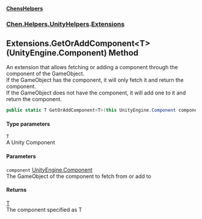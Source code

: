 
#### [ChensHelpers](./index 'index')

### [Chen.Helpers.UnityHelpers](./Chen-Helpers-UnityHelpers 'Chen.Helpers.UnityHelpers').[Extensions](./Chen-Helpers-UnityHelpers-Extensions 'Chen.Helpers.UnityHelpers.Extensions')

## Extensions.GetOrAddComponent&lt;T&gt;(UnityEngine.Component) Method
An extension that allows fetching or adding a component through the component of the GameObject.  
If the GameObject has the component, it will only fetch it and return the component.  
If the GameObject does not have the component, it will add one to it and return the component.  
```csharp
public static T GetOrAddComponent<T>(this UnityEngine.Component component);
```

#### Type parameters
<a name='Chen-Helpers-UnityHelpers-Extensions-GetOrAddComponent-T-(UnityEngine-Component)-T'></a>
`T`  
A Unity Component  
  

#### Parameters
<a name='Chen-Helpers-UnityHelpers-Extensions-GetOrAddComponent-T-(UnityEngine-Component)-component'></a>
`component` [UnityEngine.Component](https://docs.microsoft.com/en-us/dotnet/api/UnityEngine.Component 'UnityEngine.Component')  
The GameObject of the component to fetch from or add to  
  

#### Returns
[T](#Chen-Helpers-UnityHelpers-Extensions-GetOrAddComponent-T-(UnityEngine-Component)-T 'Chen.Helpers.UnityHelpers.Extensions.GetOrAddComponent&lt;T&gt;(UnityEngine.Component).T')  
The component specified as T  
